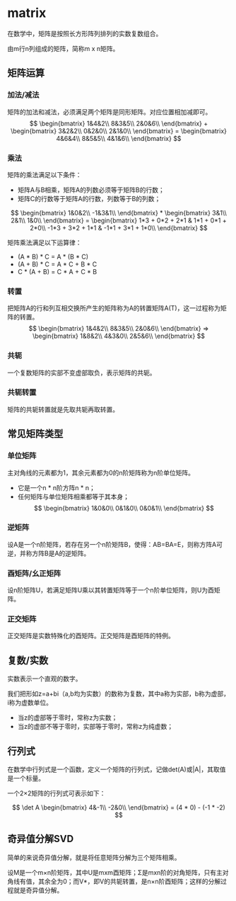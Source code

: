 
# matrix
在数学中，矩阵是按照长方形阵列排列的实数复数组合。

由m行n列组成的矩阵，简称m x n矩阵。

## 矩阵运算

### 加法/减法
矩阵的加法和减法，必须满足两个矩阵是同形矩阵。对应位置相加减即可。
$$
\begin{bmatrix}
1&4&2\\
8&3&5\\
2&0&6\\
\end{bmatrix} +
\begin{bmatrix}
3&2&2\\
0&2&0\\
2&1&0\\
\end{bmatrix} = 
\begin{bmatrix}
4&6&4\\
8&5&5\\
4&1&6\\
\end{bmatrix}
$$

### 乘法
矩阵的乘法满足以下条件：
- 矩阵A与B相乘，矩阵A的列数必须等于矩阵B的行数；
- 矩阵C的行数等于矩阵A的行数，列数等于B的列数；

$$
\begin{bmatrix}
1&0&2\\
-1&3&1\\
\end{bmatrix} *
\begin{bmatrix}
3&1\\
2&1\\
1&0\\
\end{bmatrix} = 
\begin{bmatrix}
1*3 + 0*2 + 2*1 & 1*1 + 0*1 + 2*0\\
-1*3 + 3*2 + 1*1 & -1*1 + 3*1 + 1*0\\
\end{bmatrix}
$$

矩阵乘法满足以下运算律：
- (A * B) * C = A * (B * C)
- (A + B) * C = A * C + B * C
- C * (A + B) = C * A + C * B

### 转置
把矩阵A的行和列互相交换所产生的矩阵称为A的转置矩阵A(T)，这一过程称为矩阵的转置。
$$
\begin{bmatrix}
1&4&2\\
8&3&5\\
2&0&6\\
\end{bmatrix} => 
\begin{bmatrix}
1&8&2\\
4&3&0\\
2&5&6\\
\end{bmatrix}
$$

### 共轭
一个复数矩阵的实部不变虚部取负，表示矩阵的共轭。

### 共轭转置
矩阵的共轭转置就是先取共轭再取转置。


## 常见矩阵类型
### 单位矩阵
主对角线的元素都为1，其余元素都为0的n阶矩阵称为n阶单位矩阵。

- 它是一个n * n阶方阵n * n；
- 任何矩阵与单位矩阵相乘都等于其本身；
$$
\begin{bmatrix}
1&0&0\\
0&1&0\\
0&0&1\\
\end{bmatrix}
$$

### 逆矩阵
设A是一个n阶矩阵，若存在另一个n阶矩阵B，使得：AB=BA=E，则称方阵A可逆，并称方阵B是A的逆矩阵。

### 酉矩阵/幺正矩阵
设n阶矩阵U，若满足矩阵U乘以其转置矩阵等于一个n阶单位矩阵，则U为酉矩阵。

### 正交矩阵
正交矩阵是实数特殊化的酉矩阵。正交矩阵是酉矩阵的特例。

## 复数/实数
实数表示一个直观的数字。

我们把形如z=a+bi（a,b均为实数）的数称为复数，其中a称为实部，b称为虚部，i称为虚数单位。
- 当z的虚部等于零时，常称z为实数；
- 当z的虚部不等于零时，实部等于零时，常称z为纯虚数；

## 行列式
在数学中行列式是一个函数，定义一个矩阵的行列式，记做det(A)或|A|，其取值是一个标量。

一个2×2矩阵的行列式可表示如下：

$$
\det A
\begin{bmatrix}
4&-1\\
-2&0\\
\end{bmatrix} = 
(4 * 0) - (-1 * -2)
$$

## 奇异值分解SVD
简单的来说奇异值分解，就是将任意矩阵分解为三个矩阵相乘。

设M是一个m×n阶矩阵，其中U是mxm酉矩阵；Σ是mxn阶的对角矩阵，只有主对角线有值，其余全为0；而V*，即V的共轭转置，是n×n阶酉矩阵；这样的分解过程就是奇异值分解。